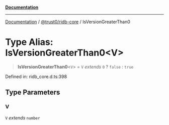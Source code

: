 [**Documentation**](../../../README.md)

***

[Documentation](../../../README.md) / [@trust0/ridb-core](../README.md) / IsVersionGreaterThan0

# Type Alias: IsVersionGreaterThan0\<V\>

> **IsVersionGreaterThan0**\<`V`\> = `V` *extends* `0` ? `false` : `true`

Defined in: ridb\_core.d.ts:398

## Type Parameters

### V

`V` *extends* `number`
